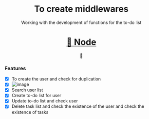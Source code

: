 <h1 align="center"> To create middlewares </h1>
<p align="center">Working with the development of functions for the to-do list</p>
<h1 align="center">
    <a href="https://pt-br.reactjs.org/">🔗 Node</a>
</h1>
<p align="center">🚀</p>

### Features

- [x] To create the user and check for duplication
- [x] ![image](https://user-images.githubusercontent.com/62247144/120122918-486dd980-c182-11eb-8cf6-d26ab19d5354.png)
- [x] Search user list
- [x] Create to-do list for user
- [x] Update to-do list and check user
- [x] Delete task list and check the existence of the user and check the existence of tasks
